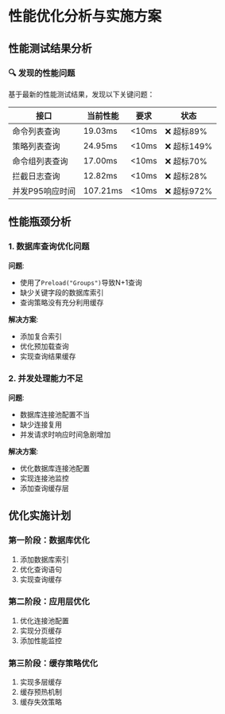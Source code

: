 # 性能优化分析与实施方案

## 性能测试结果分析

### 🔍 发现的性能问题
基于最新的性能测试结果，发现以下关键问题：

| 接口 | 当前性能 | 要求 | 状态 |
|------|----------|------|------|
| 命令列表查询 | 19.03ms | <10ms | ❌ 超标89% |
| 策略列表查询 | 24.95ms | <10ms | ❌ 超标149% |
| 命令组列表查询 | 17.00ms | <10ms | ❌ 超标70% |
| 拦截日志查询 | 12.82ms | <10ms | ❌ 超标28% |
| 并发P95响应时间 | 107.21ms | <10ms | ❌ 超标972% |

## 性能瓶颈分析

### 1. 数据库查询优化问题
**问题**: 
- 使用了`Preload("Groups")`导致N+1查询
- 缺少关键字段的数据库索引
- 查询策略没有充分利用缓存

**解决方案**:
- 添加复合索引
- 优化预加载查询
- 实现查询结果缓存

### 2. 并发处理能力不足
**问题**:
- 数据库连接池配置不当
- 缺少连接复用
- 并发请求时响应时间急剧增加

**解决方案**:
- 优化数据库连接池配置
- 实现连接池监控
- 添加查询缓存层

## 优化实施计划

### 第一阶段：数据库优化
1. 添加数据库索引
2. 优化查询语句
3. 实现查询缓存

### 第二阶段：应用层优化
1. 优化连接池配置
2. 实现分页缓存
3. 添加性能监控

### 第三阶段：缓存策略优化
1. 实现多层缓存
2. 缓存预热机制
3. 缓存失效策略